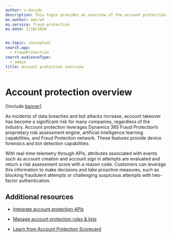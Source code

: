```yaml
---
author: v-davido
description: This topic provides an overview of the account protection expereince wihtin the Dynamics 365 Fraud Protection system.
ms.author: amirat
ms.service: fraud-protection
ms.date: 2/18/2020


ms.topic: conceptual
search.app: 
  - FraudProtection
search.audienceType:
  - admin
title: Account protection overview
---
```


# Account protection overview

[!include [banner](includes/preview-banner.md)]

As incidents of data breaches and bot attacks increase, account takeover has become a significant risk for many companies, regardless of the industry. Account protection leverages Dynamics 365 Fraud Protection’s proprietary risk assessment engine, artificial intelligence learning capabilities, and Fraud Protection network. These features provide device forensics and bot detection capabilities. 

With real-time telemetry through APIs, attributes associated with events such as account creation and account sign in attempts are evaluated and return a risk assessment score with a reason code. Customers can leverage this information to make decisions and take proactive measures, such as blocking fraudulent attempts or challenging suspicious attempts with two-factor authentication.


## Additional resources
- [Integrate account protection APIs](integrate-ap-api.md) 

- [Manage account protection rules & lists](ap-rulesandlists.md) 

- [Learn from Account Protection Scorecard](ap-scorecard.md) 
